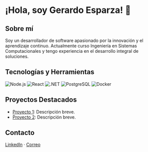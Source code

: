 # ¡Hola, soy Gerardo Esparza! 👋

## Sobre mí
Soy un desarrollador de software apasionado por la innovación y el aprendizaje continuo. Actualmente curso Ingeniería en Sistemas Computacionales y tengo experiencia en el desarrollo integral de soluciones.

## Tecnologías y Herramientas
![Node.js](https://img.shields.io/badge/Node.js-339933?style=for-the-badge&logo=node.js&logoColor=fff)
![React](https://img.shields.io/badge/React-20232A?style=for-the-badge&logo=react&logoColor=61DAFB)
![.NET](https://img.shields.io/badge/.NET-5C2D91?style=for-the-badge&logo=.net&logoColor=white)
![PostgreSQL](https://img.shields.io/badge/PostgreSQL-336791?style=for-the-badge&logo=postgresql&logoColor=white)
![Docker](https://img.shields.io/badge/Docker-2496ED?style=for-the-badge&logo=docker&logoColor=white)

## Proyectos Destacados
- [Proyecto 1](enlace_al_proyecto): Descripción breve.
- [Proyecto 2](enlace_al_proyecto): Descripción breve.

## Contacto
[LinkedIn](https://www.linkedin.com/in/esparz4-gerardo) · [Correo](mailto:gerardo.esparz4@gmail.com)
